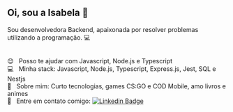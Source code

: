 ## Oi, sou a Isabela 👋
Sou desenvolvedora Backend, apaixonada por resolver problemas utilizando a programação. :computer:
 
 <br/> :blush: &nbsp; Posso te ajudar com Javascript, Node.js e Typescript
 <br/> :computer: &nbsp; Minha stack: Javascript, Node.js, Typescript, Express.js, Jest, SQL e Nestjs
 <br/> 💬  &nbsp; Sobre mim: Curto tecnologias, games CS:GO e COD Mobile, amo livros e animes
 <br/> :email: &nbsp; Entre em contato comigo: [![Linkedin Badge](https://img.shields.io/badge/-linkedin-blue?style=flat-square&logo=Linkedin&logoColor=white&link=https://www.linkedin.com/in/isabela-rocha-silveira-4875611a3/)](https://www.linkedin.com/in/isabela-rocha-silveira-4875611a3/) 
